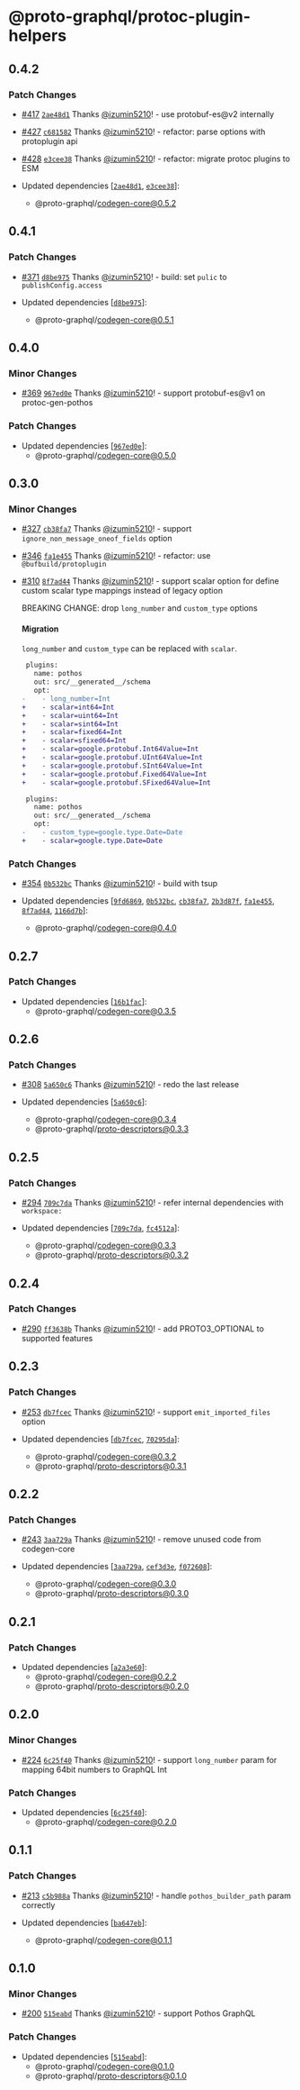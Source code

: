 # @proto-graphql/protoc-plugin-helpers

## 0.4.2

### Patch Changes

- [#417](https://github.com/proto-graphql/proto-graphql-js/pull/417) [`2ae48d1`](https://github.com/proto-graphql/proto-graphql-js/commit/2ae48d1576a15a47f3f1083fb78eec69507d601a) Thanks [@izumin5210](https://github.com/izumin5210)! - use protobuf-es@v2 internally

- [#427](https://github.com/proto-graphql/proto-graphql-js/pull/427) [`c681582`](https://github.com/proto-graphql/proto-graphql-js/commit/c681582431637946cebdaa82b9559bb5ab52b760) Thanks [@izumin5210](https://github.com/izumin5210)! - refactor: parse options with protoplugin api

- [#428](https://github.com/proto-graphql/proto-graphql-js/pull/428) [`e3cee38`](https://github.com/proto-graphql/proto-graphql-js/commit/e3cee38438fbb4c0fbd177566aa75e83e11221ed) Thanks [@izumin5210](https://github.com/izumin5210)! - refactor: migrate protoc plugins to ESM

- Updated dependencies [[`2ae48d1`](https://github.com/proto-graphql/proto-graphql-js/commit/2ae48d1576a15a47f3f1083fb78eec69507d601a), [`e3cee38`](https://github.com/proto-graphql/proto-graphql-js/commit/e3cee38438fbb4c0fbd177566aa75e83e11221ed)]:
  - @proto-graphql/codegen-core@0.5.2

## 0.4.1

### Patch Changes

- [#371](https://github.com/proto-graphql/proto-graphql-js/pull/371) [`d8be975`](https://github.com/proto-graphql/proto-graphql-js/commit/d8be975c7e716e11cbfc662ab7518020525b75d7) Thanks [@izumin5210](https://github.com/izumin5210)! - build: set `pulic` to `publishConfig.access`

- Updated dependencies [[`d8be975`](https://github.com/proto-graphql/proto-graphql-js/commit/d8be975c7e716e11cbfc662ab7518020525b75d7)]:
  - @proto-graphql/codegen-core@0.5.1

## 0.4.0

### Minor Changes

- [#369](https://github.com/proto-graphql/proto-graphql-js/pull/369) [`967ed0e`](https://github.com/proto-graphql/proto-graphql-js/commit/967ed0e5a5a9d8dea7e7ef46a220cc57048844da) Thanks [@izumin5210](https://github.com/izumin5210)! - support protobuf-es@v1 on protoc-gen-pothos

### Patch Changes

- Updated dependencies [[`967ed0e`](https://github.com/proto-graphql/proto-graphql-js/commit/967ed0e5a5a9d8dea7e7ef46a220cc57048844da)]:
  - @proto-graphql/codegen-core@0.5.0

## 0.3.0

### Minor Changes

- [#327](https://github.com/proto-graphql/proto-graphql-js/pull/327) [`cb38fa7`](https://github.com/proto-graphql/proto-graphql-js/commit/cb38fa72abf3f1ff2fba0fcfc75d725f63c0ff85) Thanks [@izumin5210](https://github.com/izumin5210)! - support `ignore_non_message_oneof_fields` option

- [#346](https://github.com/proto-graphql/proto-graphql-js/pull/346) [`fa1e455`](https://github.com/proto-graphql/proto-graphql-js/commit/fa1e455561e2ea2a80accf7e80e2ff731e80eac6) Thanks [@izumin5210](https://github.com/izumin5210)! - refactor: use `@bufbuild/protoplugin`

- [#310](https://github.com/proto-graphql/proto-graphql-js/pull/310) [`8f7ad44`](https://github.com/proto-graphql/proto-graphql-js/commit/8f7ad44e56356867a3f95c0d08437d31bc4b8f33) Thanks [@izumin5210](https://github.com/izumin5210)! - support scalar option for define custom scalar type mappings instead of legacy option

  BREAKING CHANGE: drop `long_number` and `custom_type` options

  #### Migration

  `long_number` and `custom_type` can be replaced with `scalar`.

  ```patch
   plugins:
     name: pothos
     out: src/__generated__/schema
     opt:
  -    - long_number=Int
  +    - scalar=int64=Int
  +    - scalar=uint64=Int
  +    - scalar=sint64=Int
  +    - scalar=fixed64=Int
  +    - scalar=sfixed64=Int
  +    - scalar=google.protobuf.Int64Value=Int
  +    - scalar=google.protobuf.UInt64Value=Int
  +    - scalar=google.protobuf.SInt64Value=Int
  +    - scalar=google.protobuf.Fixed64Value=Int
  +    - scalar=google.protobuf.SFixed64Value=Int
  ```

  ```patch
   plugins:
     name: pothos
     out: src/__generated__/schema
     opt:
  -    - custom_type=google.type.Date=Date
  +    - scalar=google.type.Date=Date
  ```

### Patch Changes

- [#354](https://github.com/proto-graphql/proto-graphql-js/pull/354) [`0b532bc`](https://github.com/proto-graphql/proto-graphql-js/commit/0b532bcc1fb21d2364a911d2234bd30449804cb6) Thanks [@izumin5210](https://github.com/izumin5210)! - build with tsup

- Updated dependencies [[`9fd6869`](https://github.com/proto-graphql/proto-graphql-js/commit/9fd6869ead97335506076bcb7086a9d561aa4bb9), [`0b532bc`](https://github.com/proto-graphql/proto-graphql-js/commit/0b532bcc1fb21d2364a911d2234bd30449804cb6), [`cb38fa7`](https://github.com/proto-graphql/proto-graphql-js/commit/cb38fa72abf3f1ff2fba0fcfc75d725f63c0ff85), [`2b3d87f`](https://github.com/proto-graphql/proto-graphql-js/commit/2b3d87fcc05b3ef6ae7921ef8e72a667ec751159), [`fa1e455`](https://github.com/proto-graphql/proto-graphql-js/commit/fa1e455561e2ea2a80accf7e80e2ff731e80eac6), [`8f7ad44`](https://github.com/proto-graphql/proto-graphql-js/commit/8f7ad44e56356867a3f95c0d08437d31bc4b8f33), [`1166d7b`](https://github.com/proto-graphql/proto-graphql-js/commit/1166d7bb4e183e06e7964be897a204d864b94381)]:
  - @proto-graphql/codegen-core@0.4.0

## 0.2.7

### Patch Changes

- Updated dependencies [[`16b1fac`](https://github.com/proto-graphql/proto-graphql-js/commit/16b1facf48cae5ceb959bf3e81643b7fc58011fc)]:
  - @proto-graphql/codegen-core@0.3.5

## 0.2.6

### Patch Changes

- [#308](https://github.com/proto-graphql/proto-graphql-js/pull/308) [`5a650c6`](https://github.com/proto-graphql/proto-graphql-js/commit/5a650c6ace5f6132a7dcfd76be8c2c45d84611ab) Thanks [@izumin5210](https://github.com/izumin5210)! - redo the last release

- Updated dependencies [[`5a650c6`](https://github.com/proto-graphql/proto-graphql-js/commit/5a650c6ace5f6132a7dcfd76be8c2c45d84611ab)]:
  - @proto-graphql/codegen-core@0.3.4
  - @proto-graphql/proto-descriptors@0.3.3

## 0.2.5

### Patch Changes

- [#294](https://github.com/proto-graphql/proto-graphql-js/pull/294) [`709c7da`](https://github.com/proto-graphql/proto-graphql-js/commit/709c7da021fb503efeaa7ec4a3485fd166204563) Thanks [@izumin5210](https://github.com/izumin5210)! - refer internal dependencies with `workspace:`

- Updated dependencies [[`709c7da`](https://github.com/proto-graphql/proto-graphql-js/commit/709c7da021fb503efeaa7ec4a3485fd166204563), [`fc4512a`](https://github.com/proto-graphql/proto-graphql-js/commit/fc4512a1db42b7bbc4683e6ad4eb9fbf3a6d24f0)]:
  - @proto-graphql/codegen-core@0.3.3
  - @proto-graphql/proto-descriptors@0.3.2

## 0.2.4

### Patch Changes

- [#290](https://github.com/proto-graphql/proto-graphql-js/pull/290) [`ff3638b`](https://github.com/proto-graphql/proto-graphql-js/commit/ff3638b382953cef02df774df0e93fbd991548ee) Thanks [@izumin5210](https://github.com/izumin5210)! - add PROTO3_OPTIONAL to supported features

## 0.2.3

### Patch Changes

- [#253](https://github.com/proto-graphql/proto-graphql-js/pull/253) [`db7fcec`](https://github.com/proto-graphql/proto-graphql-js/commit/db7fcec7aa987037523388f9fe4ae9b8c3b4c6a4) Thanks [@izumin5210](https://github.com/izumin5210)! - support `emit_imported_files` option

- Updated dependencies [[`db7fcec`](https://github.com/proto-graphql/proto-graphql-js/commit/db7fcec7aa987037523388f9fe4ae9b8c3b4c6a4), [`70295da`](https://github.com/proto-graphql/proto-graphql-js/commit/70295dae5e83a5ee4ee5185e670348c1a88979e2)]:
  - @proto-graphql/codegen-core@0.3.2
  - @proto-graphql/proto-descriptors@0.3.1

## 0.2.2

### Patch Changes

- [#243](https://github.com/proto-graphql/proto-graphql-js/pull/243) [`3aa729a`](https://github.com/proto-graphql/proto-graphql-js/commit/3aa729a62a36aa782e8c2153bb3b789e9551ae00) Thanks [@izumin5210](https://github.com/izumin5210)! - remove unused code from codegen-core

- Updated dependencies [[`3aa729a`](https://github.com/proto-graphql/proto-graphql-js/commit/3aa729a62a36aa782e8c2153bb3b789e9551ae00), [`cef3d3e`](https://github.com/proto-graphql/proto-graphql-js/commit/cef3d3e512e616f98869c12060d592c3ff887aa9), [`f072608`](https://github.com/proto-graphql/proto-graphql-js/commit/f0726082c9ad728ff5ad648e79ab7862f85a1a97)]:
  - @proto-graphql/codegen-core@0.3.0
  - @proto-graphql/proto-descriptors@0.3.0

## 0.2.1

### Patch Changes

- Updated dependencies [[`a2a3e60`](https://github.com/proto-graphql/proto-graphql-js/commit/a2a3e60789f75c31c600333afd830a02ac0cccf8)]:
  - @proto-graphql/codegen-core@0.2.2
  - @proto-graphql/proto-descriptors@0.2.0

## 0.2.0

### Minor Changes

- [#224](https://github.com/proto-graphql/proto-graphql-js/pull/224) [`6c25f40`](https://github.com/proto-graphql/proto-graphql-js/commit/6c25f4035f1b788a63bf005dbc52ca5d0bd5f2a2) Thanks [@izumin5210](https://github.com/izumin5210)! - support `long_number` param for mapping 64bit numbers to GraphQL Int

### Patch Changes

- Updated dependencies [[`6c25f40`](https://github.com/proto-graphql/proto-graphql-js/commit/6c25f4035f1b788a63bf005dbc52ca5d0bd5f2a2)]:
  - @proto-graphql/codegen-core@0.2.0

## 0.1.1

### Patch Changes

- [#213](https://github.com/proto-graphql/proto-graphql-js/pull/213) [`c5b988a`](https://github.com/proto-graphql/proto-graphql-js/commit/c5b988a4a1eac5d56d29572b593ae7643e23bd88) Thanks [@izumin5210](https://github.com/izumin5210)! - handle `pothos_builder_path` param correctly

- Updated dependencies [[`ba647eb`](https://github.com/proto-graphql/proto-graphql-js/commit/ba647eb584850fee9c632a76cc1c028ce8ccd725)]:
  - @proto-graphql/codegen-core@0.1.1

## 0.1.0

### Minor Changes

- [#200](https://github.com/proto-graphql/proto-graphql-js/pull/200) [`515eabd`](https://github.com/proto-graphql/proto-graphql-js/commit/515eabd2f39baa0a99ae057b1b30a4ccc4149f66) Thanks [@izumin5210](https://github.com/izumin5210)! - support Pothos GraphQL

### Patch Changes

- Updated dependencies [[`515eabd`](https://github.com/proto-graphql/proto-graphql-js/commit/515eabd2f39baa0a99ae057b1b30a4ccc4149f66)]:
  - @proto-graphql/codegen-core@0.1.0
  - @proto-graphql/proto-descriptors@0.1.0
